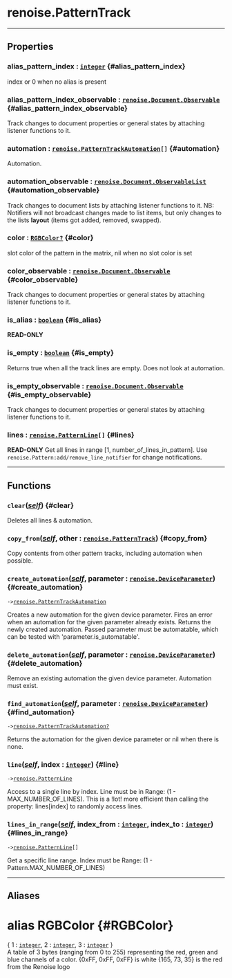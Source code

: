# renoise.PatternTrack  

---  
## Properties
### alias_pattern_index : [`integer`](../../API/builtins/integer.md) {#alias_pattern_index}
index or 0 when no alias is present

### alias_pattern_index_observable : [`renoise.Document.Observable`](../../API/renoise/renoise.Document.Observable.md) {#alias_pattern_index_observable}
Track changes to document properties or general states by attaching listener
functions to it.

### automation : [`renoise.PatternTrackAutomation`](../../API/renoise/renoise.PatternTrackAutomation.md)`[]` {#automation}
Automation.

### automation_observable : [`renoise.Document.ObservableList`](../../API/renoise/renoise.Document.ObservableList.md) {#automation_observable}
Track changes to document lists by attaching listener functions to it.
NB: Notifiers will not broadcast changes made to list items, but only changes
to the lists **layout** (items got added, removed, swapped).

### color : [`RGBColor`](#RGBColor)[`?`](../../API/builtins/nil.md) {#color}
slot color of the pattern in the matrix, nil when no slot color is set

### color_observable : [`renoise.Document.Observable`](../../API/renoise/renoise.Document.Observable.md) {#color_observable}
Track changes to document properties or general states by attaching listener
functions to it.

### is_alias : [`boolean`](../../API/builtins/boolean.md) {#is_alias}
**READ-ONLY**

### is_empty : [`boolean`](../../API/builtins/boolean.md) {#is_empty}
Returns true when all the track lines are empty. Does not look at automation.

### is_empty_observable : [`renoise.Document.Observable`](../../API/renoise/renoise.Document.Observable.md) {#is_empty_observable}
Track changes to document properties or general states by attaching listener
functions to it.

### lines : [`renoise.PatternLine`](../../API/renoise/renoise.PatternLine.md)`[]` {#lines}
**READ-ONLY** Get all lines in range [1, number_of_lines_in_pattern].
Use `renoise.Pattern:add/remove_line_notifier` for change notifications.

  

---  
## Functions
### `clear`([*self*](../../API/builtins/self.md)) {#clear}
Deletes all lines & automation.
### `copy_from`([*self*](../../API/builtins/self.md), other : [`renoise.PatternTrack`](../../API/renoise/renoise.PatternTrack.md)) {#copy_from}
Copy contents from other pattern tracks, including automation when possible.
### `create_automation`([*self*](../../API/builtins/self.md), parameter : [`renoise.DeviceParameter`](../../API/renoise/renoise.DeviceParameter.md)) {#create_automation}
`->`[`renoise.PatternTrackAutomation`](../../API/renoise/renoise.PatternTrackAutomation.md)  

Creates a new automation for the given device parameter.
Fires an error when an automation for the given parameter already exists.
Returns the newly created automation. Passed parameter must be automatable,
which can be tested with 'parameter.is_automatable'.
### `delete_automation`([*self*](../../API/builtins/self.md), parameter : [`renoise.DeviceParameter`](../../API/renoise/renoise.DeviceParameter.md)) {#delete_automation}
Remove an existing automation the given device parameter. Automation
must exist.
### `find_automation`([*self*](../../API/builtins/self.md), parameter : [`renoise.DeviceParameter`](../../API/renoise/renoise.DeviceParameter.md)) {#find_automation}
`->`[`renoise.PatternTrackAutomation`](../../API/renoise/renoise.PatternTrackAutomation.md)[`?`](../../API/builtins/nil.md)  

Returns the automation for the given device parameter or nil when there is
none.
### `line`([*self*](../../API/builtins/self.md), index : [`integer`](../../API/builtins/integer.md)) {#line}
`->`[`renoise.PatternLine`](../../API/renoise/renoise.PatternLine.md)  

Access to a single line by index. Line must be in Range: (1 - MAX_NUMBER_OF_LINES).
This is a !lot! more efficient than calling the property: lines[index] to
randomly access lines.
### `lines_in_range`([*self*](../../API/builtins/self.md), index_from : [`integer`](../../API/builtins/integer.md), index_to : [`integer`](../../API/builtins/integer.md)) {#lines_in_range}
`->`[`renoise.PatternLine`](../../API/renoise/renoise.PatternLine.md)`[]`  

Get a specific line range. Index must be Range: (1 - Pattern.MAX_NUMBER_OF_LINES)  



---  
## Aliases  
# alias RGBColor {#RGBColor}
{ 1 : [`integer`](../../API/builtins/integer.md), 2 : [`integer`](../../API/builtins/integer.md), 3 : [`integer`](../../API/builtins/integer.md) }  
A table of 3 bytes (ranging from 0 to 255)
representing the red, green and blue channels of a color.
{0xFF, 0xFF, 0xFF} is white
{165, 73, 35} is the red from the Renoise logo  
  

